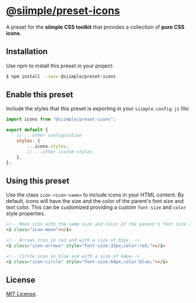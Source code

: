 # [@siimple/preset-icons](https://www.siimple.xyz/presets/icons)

A preset for the **siimple CSS toolkit** that provides a collection of **pure CSS icons**.

## Installation

Use npm to install this preset in your project:

```bash
$ npm install --save @siimple/preset-icons
```

## Enable this preset

Include the styles that this preset is exporting in your `siimple.config.js` file:

```js
import icons from "@siimple/preset-icons";

export default {
    // ...other configuration
    styles: {
        ...icons.styles,
        // ...other custom styles
    },
};
```

## Using this preset

Use the class `icon-<icon-name>` to include icons in your HTML content. By default, icons will have the size and the color of the parent's font size and text color. This can be customized providing a custom `font-size` and `color` style properties.

```html
<!-- Moon icon with the same size and color of the parent's font size and color -->
<i class="icon-moon"></i>

<!-- Arrows icon in red and with a size of 32px -->
<i class="icon-arrows" style="font-size:32px;color:red;"></i>

<!-- Circle icon in blue and with a size of 64px-->
<i class="icon-circle" style="font-size:64px;color:blue;"></i>
```

## License

[MIT License](https://github.com/jmjuanes/siimple/blob/main/LICENSE).
